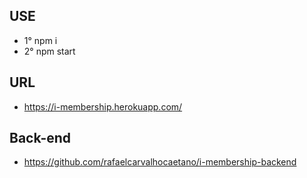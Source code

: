 ## USE
 - 1° npm i
 - 2° npm start
 
## URL
 - https://i-membership.herokuapp.com/
 
## Back-end
 - https://github.com/rafaelcarvalhocaetano/i-membership-backend
